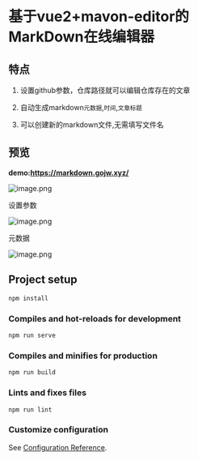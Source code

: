 # 基于vue2+mavon-editor的MarkDown在线编辑器

## 特点

1. 设置github参数，仓库路径就可以编辑仓库存在的文章

2. 自动生成markdown`元数据`,`时间`,`文章标题`

3. 可以创建新的markdown文件,无需填写文件名

## 预览

**demo:https://markdown.gojw.xyz/**


![image.png](https://i.loli.net/2021/04/05/8aIOgEkrFAKGLcw.png)

设置参数

![image.png](https://i.loli.net/2021/04/05/jdh2oTcGMWtzu6q.png)

元数据

![image.png](https://i.loli.net/2021/04/05/OospHq5yV1BJjGA.png)



## Project setup
```
npm install
```

### Compiles and hot-reloads for development
```
npm run serve
```

### Compiles and minifies for production
```
npm run build
```

### Lints and fixes files
```
npm run lint
```

### Customize configuration
See [Configuration Reference](https://cli.vuejs.org/config/).
